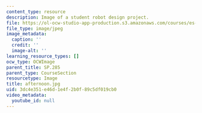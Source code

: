 ```yaml
---
content_type: resource
description: Image of a student robot design project.
file: https://ol-ocw-studio-app-production.s3.amazonaws.com/courses/es-293-lego-robotics-spring-2007/3dc4e351e46d1e4f2b0f89c5df019cb0_afternoon.jpg
file_type: image/jpeg
image_metadata:
  caption: ''
  credit: ''
  image-alt: ''
learning_resource_types: []
ocw_type: OCWImage
parent_title: SP.285
parent_type: CourseSection
resourcetype: Image
title: afternoon.jpg
uid: 3dc4e351-e46d-1e4f-2b0f-89c5df019cb0
video_metadata:
  youtube_id: null
---
```

